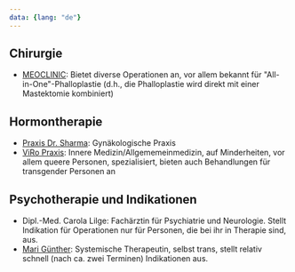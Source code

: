 ```yaml
---
data: {lang: "de"}
---
```

## Chirurgie
- [MEOCLINIC](https://www.meoclinic.de/fachgebiete/transgender-chirurgie/): Bietet diverse Operationen an, vor allem bekannt für "All-in-One"-Phalloplastie (d.h., die Phalloplastie wird direkt mit einer Mastektomie kombiniert)

## Hormontherapie
- [Praxis Dr. Sharma](https://drsharma.de/): Gynäkologische Praxis
- [ViRo Praxis](https://www.viropraxis.de): Innere Medizin/Allgememeinmedizin, auf Minderheiten, vor allem queere Personen, spezialisiert, bieten auch Behandlungen für transgender Personen an

## Psychotherapie und Indikationen
- Dipl.-Med. Carola Lilge: Fachärztin für Psychiatrie und Neurologie. Stellt Indikation für Operationen nur für Personen, die bei ihr in Therapie sind, aus.
- [Mari Günther](http://mari-guenther.de): Systemische Therapeutin, selbst trans, stellt relativ schnell (nach ca. zwei Terminen) Indikationen aus.
